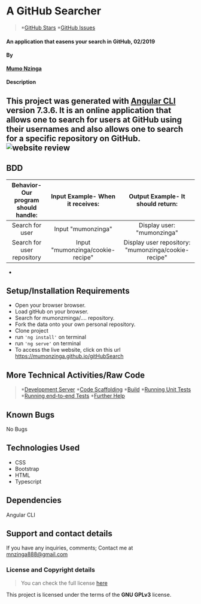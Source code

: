 #  A GitHub Searcher
>*[GitHub Stars](https://github.com/mumonzinga/github-search/stargazers) *[GitHub Issues](https://github.com/mumonzinga/github-search/issues)

#### An application that easens your search in GitHub, 02/2019

#### By 
**[Mumo Nzinga](https://github.com/mumonzinga)**

#### Description

This project was generated with [Angular CLI](https://github.com/angular/angular-cli) version 7.3.6. It is an online application that allows one to search for users at GitHub using their usernames and also allows one to search for a specific repository on GitHub.
![website review](https://github.com/mumonzinga/images/)
---
## BDD

| Behavior- Our program should handle: | Input Example- When it receives: | Output Example- It should return: |
| :-------------: | :-------------: | :-------------: |
| Search for user | Input "mumonzinga" | Display user: "mumonzinga" |
| Search for user repository | Input "mumonzinga/cookie-recipe" | Display user repository: "mumonzinga/cookie-recipe" |
*
## Setup/Installation Requirements

* Open your browser browser.
* Load gitHub on your browser.
* Search for mumonzminga/.... repository.
* Fork the data onto your own personal repository.
* Clone project
* run `'ng install'` on terminal
* run `'ng serve'` on terminal
* To access the live website, click on this url https://mumonzinga.github.io/gitHubSearch

## More Technical Activities/Raw Code
>*[Development Server](https://github.com/mumonzinga/github-search/blob/master/developmentserver.md)
>*[Code Scaffolding](https://github.com/mumonzinga/github-search/blob/master/codescaffolding.md)
>*[Build](https://github.com/mumonzinga/github-search/blob/master/build.md)
>*[Running Unit Tests](https://github.com/mumonzinga/github-search/blob/master/runningunittests.md)
>*[Running end-to-end Tests](https://github.com/mumonzinga/github-search/blob/master/runningendtoendtests.md)
>*[Further Help](https://github.com/mumonzinga/github-search/blob/master/furtherhelp.md)
## Known Bugs

No Bugs

## Technologies Used

- CSS 
- Bootstrap
- HTML 
- Typescript


## Dependencies

Angular CLI

## Support and contact details
If you have any inquiries, comments; Contact me at mnzinga888@gmail.com  


### License and Copyright details
>You can check the full license [here](https://github.com/mumonzinga/LICENSE.git)

This project is licensed under the terms of the **GNU GPLv3** license.



